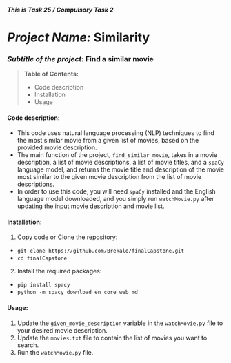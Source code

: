 ##### This is Task 25 / Compulsory Task 2

# *Project Name:* Similarity
### *Subtitle of the project:* Find a similar movie

> **Table of Contents:**
> * Code description
> * Installation
> * Usage

#### **Code description:**
* This code uses natural language processing (NLP) techniques to find the most similar movie from a given list of movies, based on the provided movie description. 
* The main function of the project, `find_similar_movie`, takes in a movie description, a list of movie descriptions, a list of movie titles, and a `spaCy` language model, and returns the movie title and description of the movie most similar to the given movie description from the list of movie descriptions.
* In order to use this code, you will need `spaCy` installed and the English language model downloaded, and you simply run `watchMovie.py` after updating the input movie description and movie list.

#### **Installation:**
1. Copy code or Clone the repository:
* `git clone https://github.com/Brekalo/finalCapstone.git`
* `cd finalCapstone`

2. Install the required packages:
* `pip install spacy`
* `python -m spacy download en_core_web_md`

#### **Usage:**
1. Update the `given_movie_description` variable in the `watchMovie.py` file to your desired movie description.
2. Update the `movies.txt` file to contain the list of movies you want to search.
3. Run the `watchMovie.py` file.
